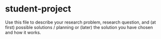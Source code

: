 # student-project

Use this file to describe your research problem, research question, and (at first) possible solutions / planning or (later) the solution you have chosen and how it works. 
